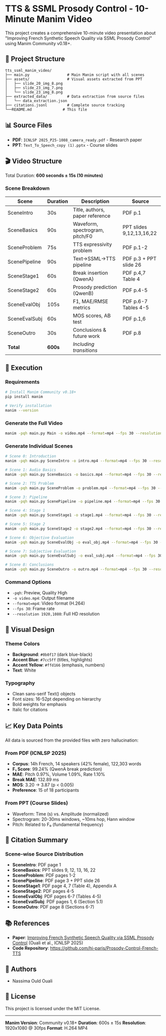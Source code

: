 
# TTS & SSML Prosody Control - 10-Minute Manim Video

This project creates a comprehensive 10-minute video presentation about "Improving French Synthetic Speech Quality via SSML Prosody Control" using Manim Community v0.18+.

## 📁 Project Structure

```
tts_ssml_manim_video/
├── main.py                 # Main Manim script with all scenes
├── assets/                 # Visual assets extracted from PPT
│   ├── slide_20_img_8.png
│   ├── slide_23_img_7.png
│   └── slide_23_img_8.png
├── extracted_data/         # Data extraction from source files
│   └── data_extraction.json
├── citations.jsonl         # Complete source tracking
└──README.md              # This file

```

## 📊 Source Files

- **PDF**: `ICNLSP 2025_P25-1088_camera_ready.pdf` - Research paper
- **PPT**: `Text_To_Speech_copy (1).pptx` - Course slides

## 🎬 Video Structure

Total Duration: **600 seconds ± 15s (10 minutes)**

### Scene Breakdown

| Scene | Duration | Description | Source |
|-------|----------|-------------|--------|
| SceneIntro | 30s | Title, authors, paper reference | PDF p.1 |
| SceneBasics | 90s | Waveform, spectrogram, pitch/F0 | PPT slides 9,12,13,16,22 |
| SceneProblem | 75s | TTS expressivity problem | PDF p.1-2 |
| ScenePipeline | 90s | Text→SSML→TTS pipeline | PDF p.3 + PPT slide 26 |
| SceneStage1 | 60s | Break insertion (QwenA) | PDF p.4,7 Table 4 |
| SceneStage2 | 60s | Prosody prediction (QwenB) | PDF p.4-5 |
| SceneEvalObj | 105s | F1, MAE/RMSE metrics | PDF p.6-7 Tables 4-5 |
| SceneEvalSubj | 60s | MOS scores, AB test | PDF p.1,6 |
| SceneOutro | 30s | Conclusions & future work | PDF p.8 |
| **Total** | **600s** | *Including transitions* | |

## 🚀 Execution

### Requirements

```bash
# Install Manim Community v0.18+
pip install manim

# Verify installation
manim --version
```

### Generate the Full Video

```bash
manim -pqh main.py Main -o video.mp4 --format=mp4 --fps 30 --resolution 1920,1080
```

### Generate Individual Scenes

```bash
# Scene 0: Introduction
manim -pqh main.py SceneIntro -o intro.mp4 --format=mp4 --fps 30 --resolution 1920,1080

# Scene 1: Audio Basics
manim -pqh main.py SceneBasics -o basics.mp4 --format=mp4 --fps 30 --resolution 1920,1080

# Scene 2: TTS Problem
manim -pqh main.py SceneProblem -o problem.mp4 --format=mp4 --fps 30 --resolution 1920,1080

# Scene 3: Pipeline
manim -pqh main.py ScenePipeline -o pipeline.mp4 --format=mp4 --fps 30 --resolution 1920,1080

# Scene 4: Stage 1
manim -pqh main.py SceneStage1 -o stage1.mp4 --format=mp4 --fps 30 --resolution 1920,1080

# Scene 5: Stage 2
manim -pqh main.py SceneStage2 -o stage2.mp4 --format=mp4 --fps 30 --resolution 1920,1080

# Scene 6: Objective Evaluation
manim -pqh main.py SceneEvalObj -o eval_obj.mp4 --format=mp4 --fps 30 --resolution 1920,1080

# Scene 7: Subjective Evaluation
manim -pqh main.py SceneEvalSubj -o eval_subj.mp4 --format=mp4 --fps 30 --resolution 1920,1080

# Scene 8: Conclusions
manim -pqh main.py SceneOutro -o outro.mp4 --format=mp4 --fps 30 --resolution 1920,1080
```

### Command Options

- `-pqh`: Preview, Quality High
- `-o video.mp4`: Output filename
- `--format=mp4`: Video format (H.264)
- `--fps 30`: Frame rate
- `--resolution 1920,1080`: Full HD resolution

## 🎨 Visual Design

### Theme Colors

- **Background**: `#0b0f17` (dark blue-black)
- **Accent Blue**: `#7cc5ff` (titles, highlights)
- **Accent Yellow**: `#ffd166` (emphasis, numbers)
- **Text**: White

### Typography

- Clean sans-serif Text() objects
- Font sizes: 16-52pt depending on hierarchy
- Bold weights for emphasis
- Italic for citations

## 📈 Key Data Points

All data is sourced from the provided files with zero hallucination:

### From PDF (ICNLSP 2025)

- **Corpus**: 14h French, 14 speakers (42% female), 122,303 words
- **F₁ Score**: 99.24% (QwenA break prediction)
- **MAE**: Pitch 0.97%, Volume 1.09%, Rate 1.10%
- **Break MAE**: 132.89 ms
- **MOS**: 3.20 → 3.87 (p < 0.005)
- **Preference**: 15 of 18 participants

### From PPT (Course Slides)

- Waveform: Time (s) vs. Amplitude (normalized)
- Spectrogram: 20-30ms windows, ~10ms hop, Hann window
- Pitch: Related to F₀ (fundamental frequency)

## 📝 Citation Summary

### Scene-wise Source Distribution

- **SceneIntro**: PDF page 1
- **SceneBasics**: PPT slides 9, 12, 13, 16, 22
- **SceneProblem**: PDF pages 1-2
- **ScenePipeline**: PDF page 3 + PPT slide 26
- **SceneStage1**: PDF page 4, 7 (Table 4), Appendix A
- **SceneStage2**: PDF pages 4-5
- **SceneEvalObj**: PDF pages 6-7 (Tables 4-5)
- **SceneEvalSubj**: PDF pages 1, 6 (Section 5.1)
- **SceneOutro**: PDF page 8 (Sections 6-7)

## 📚 References

- **Paper**: [Improving French Synthetic Speech Quality via SSML Prosody Control](https://aclanthology.org/2025.icnlsp-1.30/) (Ouali et al., ICNLSP 2025)
- **Code Repository**: https://github.com/hi-paris/Prosody-Control-French-TTS

## 👥 Authors

- Nassima Ould Ouali 

## 📄 License

This project is licensed under the MIT License. 

---

**Manim Version**: Community v0.18+
**Duration**: 600s ± 15s
**Resolution**: 1920x1080 @ 30fps
**Format**: H.264 MP4
